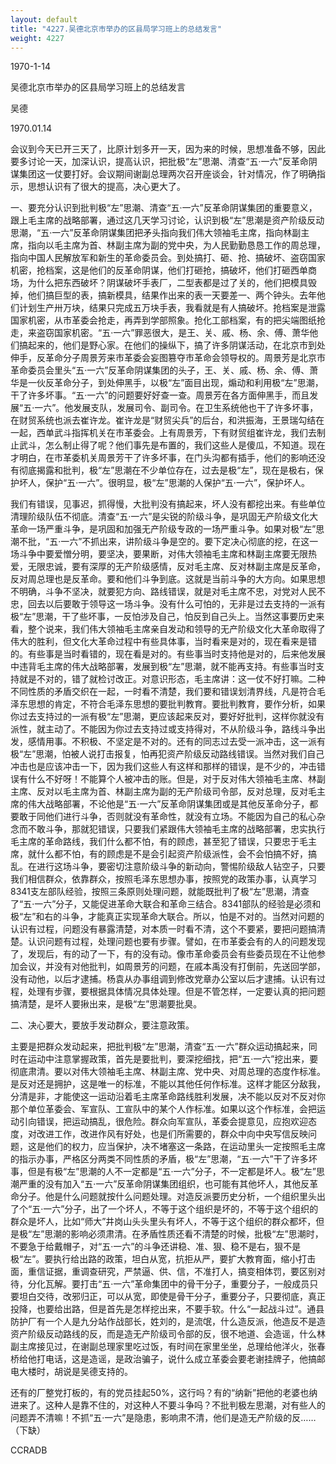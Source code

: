 ```yaml
---
layout: default
title: "4227.吴德北京市举办的区县局学习班上的总结发言"
weight: 4227
---
```


1970-1-14

吴德北京市举办的区县局学习班上的总结发言

吴德

1970.01.14

会议到今天已开三天了，比原计划多开一天，因为来的时候，思想准备不够，因此要多讨论一天，加深认识，提高认识，把批极“左”思潮、清查“五·一六”反革命阴谋集团这一仗要打好。会议期间谢副总理两次召开座谈会，针对情况，作了明确指示，思想认识有了很大的提高，决心更大了。

一、要充分认识到批判极“左”思潮、清查“五·一六”反革命阴谋集团的重要意义，跟上毛主席的战略部署，通过这几天学习讨论，认识到极“左”思潮是资产阶级反动思潮，“五·一六”反革命阴谋集团把矛头指向我们伟大领袖毛主席，指向林副主席，指向以毛主席为首、林副主席为副的党中央，为人民勤勤恳恳工作的周总理，指向中国人民解放军和新生的革命委员会。到处搞打、砸、抢、搞破坏、盗窃国家机密，抢档案，这是他们的反革命阴谋，他们打砸抢，搞破坏，他们打砸西单商场，为什么把东西破坏？阴谋破坏手表厂，二型表都是过了关的，他们把模具毁掉，他们搞巨型的表，搞新模具，结果作出来的表一天要差一、两个钟头。去年他们计划生产卅万块，结果只完成五万块手表，我看就是有人搞破坏。抢档案是泄露国家机密，从市革委会抢走，再弄到学部照象。抢化工部档案，有的把尖端图纸抢走，来盗窃国家机密。“五·一六”罪恶很大，是王、关、戚、杨、余、傅、萧华他们搞起来的，他们是野心家。在他们的操纵下，搞了许多阴谋活动，在北京市到处伸手，反革命分子周景芳来市革委会妄图篡夺市革命会领导权的。周景芳是北京市革命委员会里头“五·一六”反革命阴谋集团的头子，王、关、戚、杨、余、傅、萧华是一伙反革命分子，到处伸黑手，以极“左”面目出现，煽动和利用极“左”思潮，干了许多坏事。“五·一六”的问题要好好查一查。周景芳在各方面伸黑手，而且发展“五·一六”。他发展支队，发展司令、副司令。在卫生系统他也干了许多坏事，在财贸系统也派去崔许龙。崔许龙是“财贸尖兵”的后台，和洪振海，王景瑞勾结在一起，西单武斗指挥机关在市革委会。上有周景芳，下有财贸组崔许龙，我们去制止武斗，怎么制止得了呢？他们事先是布置的，我们这些人是傻瓜，不知道。现在才明白，在市革委机关周景芳干了许多坏事，在门头沟都有插手，他们的影响还没有彻底揭露和批判，极“左”思潮在不少单位存在，过去是极“左”，现在是极右，保护坏人，保护“五·一六”。很明显，极“左”思潮的人保护“五·一六”，保护坏人。

我们有错误，见事迟，抓得慢，大批判没有搞起来，坏人没有都挖出来。有些单位清理阶级队伍不彻底。清查“五·一六”是尖锐的阶级斗争，是巩固无产阶级文化大革命一场严重斗争，是巩固和加强无产阶级专政的一场严重斗争。如果对极“左”思潮不批，“五·一六”不抓出来，讲阶级斗争是空的。要下定决心彻底的挖，在这一场斗争中要爱憎分明，要坚决，要果断，对伟大领袖毛主席和林副主席要无限热爱，无限忠诚，要有深厚的无产阶级感情，反对毛主席、反对林副主席是反革命，反对周总理也是反革命。要和他们斗争到底。这就是当前斗争的大方向。如果思想不明确，斗争不坚决，就要犯方向、路线错误，就是对毛主席不忠，对党对人民不忠，回去以后要敢于领导这一场斗争。没有什么可怕的，无非是过去支持的一派有极“左”思潮，干了些坏事，一反怕涉及自己，怕反到自己头上。当然这事要历史来看，整个说来，我们伟大领袖毛主席亲自发动和领导的无产阶级文化大革命取得了伟大的胜利，但文化大革命过程中有些具体事，当时看来是对的，现在看来是错的。有些事是当时看错的，现在看是对的。有些事当时支持他是对的，后来他发展中违背毛主席的伟大战略部署，发展到极“左”思潮，就不能再支持。有些事当时支持就是不对的，错了就检讨改正。对意识形态，毛主席讲：这一仗不好打嘛。二种不同性质的矛盾交织在一起，一时看不清楚，我们要和错误划清界线，凡是符合毛泽东思想的肯定，不符合毛泽东思想的要批判教育。要批判教育，要作分析，如果你过去支持过的一派有极“左”思潮，更应该起来反对，要好好批判，这样你就没有派性，就主动了。不能因为你过去支持过或支持得对，不从阶级斗争，路线斗争出发，感情用事。不积极、不坚定是不对的。还有的同志过去受一派冲击，这一派有极“左”思潮，怕被人说打击报复，怕再犯资产阶级反动路线错误。当然对我们自己冲击也是应该冲击一下，因为我们这些人有这样和那样的错误，是不少的，冲击错误有什么不好呀！不能算个人被冲击的账。但是，对于反对伟大领袖毛主席、林副主席、反对以毛主席为首、林副主席为副的无产阶级司令部，反对总理，反对毛主席的伟大战略部署，不论他是“五·一六”反革命阴谋集团或是其他反革命分子，都要敢于同他们进行斗争，否则就没有革命性，就没有立场。不能因为自己的私心杂念而不敢斗争，那就犯错误，只要我们紧跟伟大领袖毛主席的战略部署，忠实执行毛主席的革命路线，我们什么都不怕，有的顾虑，甚至犯了错误，只要忠于毛主席，就什么都不怕，有的顾虑是不是会引起资产阶级派性，会不会怕搞不好，搞乱。在进行这场斗争，要密切注意阶级斗争的新动向，警惕阶级敌人钻空子，只要我们相信群众，依靠群众，按照毛泽东思想办事，按照党的政策办事，认真学习8341支左部队经验，按照三条原则处理问题，就能既批判了极“左”思潮，清查了“五·一六”分子，又能促进革命大联合和革命三结合。8341部队的经验是必须和极“左”和右的斗争，才能真正实现革命大联合。所以，怕是不对的。当然对问题的认识有过程，问题没有暴露清楚，对本质一时看不清，这个不要紧，要把问题搞清楚。认识问题有过程，处理问题也要有步骤。譬如，在市革委会有的人的问题发现了，发现后，有的动了一下，有的没有动。像市革命委员会有些委员现在不让他参加会议，并没有对他批判，如周景芳的问题，在戚本禹没有打倒前，先送回学部，没有动他，以后才逮捕。杨袁从办事组调到修改党章办公室以后才逮捕。认识有过程，处理有步骤，要根据具体情况具体处理。但是不管怎样，一定要认真的把问题搞清楚，是坏人要揪出来，是极“左”思潮要批臭。

二、决心要大，要放手发动群众，要注意政策。

主要是把群众发动起来，把批判极“左”思潮，清查“五·一六”群众运动搞起来，同时在运动中注意掌握政策，首先是要批判，要深挖细找，把“五·一六”挖出来，要彻底肃清。要以对伟大领袖毛主席、林副主席、党中央、对周总理的态度作标准。是反对还是拥护，这是唯一的标准，不能以其他任何作标准。这样才能区分敌我，分清是非，才能使这一运动沿着毛主席革命路线胜利发展，决不能以反对不反对你那个单位革委会、军宣队、工宣队中的某个人作标准。如果以这个作标准，会把运动引向错误，把运动搞乱，很危险。群众向军宣队，革委会提意见，应抱欢迎态度，对改进工作，改进作风有好处，也是们所需要的，群众中向中央写信反映问题，这是他们的权力，应当保护，决不堵塞这一条路，在运动里头一定按照毛主席的指示办事，严格区分两类不同性质的矛盾，极“左”思潮，“五·一六”干了许多坏事，但是有极“左”思潮的人不一定都是“五·一六”分子，不一定都是坏人。极“左”思潮严重的没有加入“五·一六”反革命阴谋集团组织，也可能有其他坏人，其他反革命分子。他是什么问题就按什么问题处理。对造反派要历史分析，一个组织里头出了个“五·一六”分子，出了一个坏人，不等于这个组织是坏的，不等于这个组织的群众是坏人，比如“师大”井岗山头头里头有坏人，不等于这个组织的群众都坏，但是极“左”思潮的影响必须肃清。在矛盾性质还看不清楚的时候，批极“左”思潮时，不要急于给戴帽子，对“五·一六”的斗争还讲稳、准、狠、稳不是右，狠不是极“左”。要执行给出路的政策，坦白从宽，抗拒从严，要扩大教育面，缩小打击面，重信证据，重调查研究，严禁逼、供、信，不准打人，搞变相体罚，要区别对待，分化瓦解。要打击“五·一六”革命集团中的骨干分子，重要分子，一般成员只要坦白交待，改邪归正，可以从宽，即使是骨干分子，重要分子，只要彻底，真正投降，也要给出路，但是首先是怎样挖出来，不要手软。什么“一起战斗过”。通县防护厂有一个人是九分站作战部长，姓刘的，是流氓，什么造反派，他造反不是造资产阶级反动路线的反，而是造无产阶级司令部的反，很不地道、会造谣，什么林副主席接见过，在谢副总理家里吃过饭，有时间在家里坐坐，总理给他洋火，张春桥给他打电话，这是造谣，是政治骗子，说什么成立革委会要老谢挂牌子，他搞邮电大楼时，胡说是吴德支持的。

还有的厂整党打板的，有的党员挂起50%，这行吗？有的“纳新”把他的老婆也纳进来了。这种人是靠不住的，对这种人不要斗争吗？不批判极左思潮，对有些人的问题弄不清嘛！不抓“五·一六”是隐患，影响肃不清，他们是造无产阶级的反……（下缺）

CCRADB

